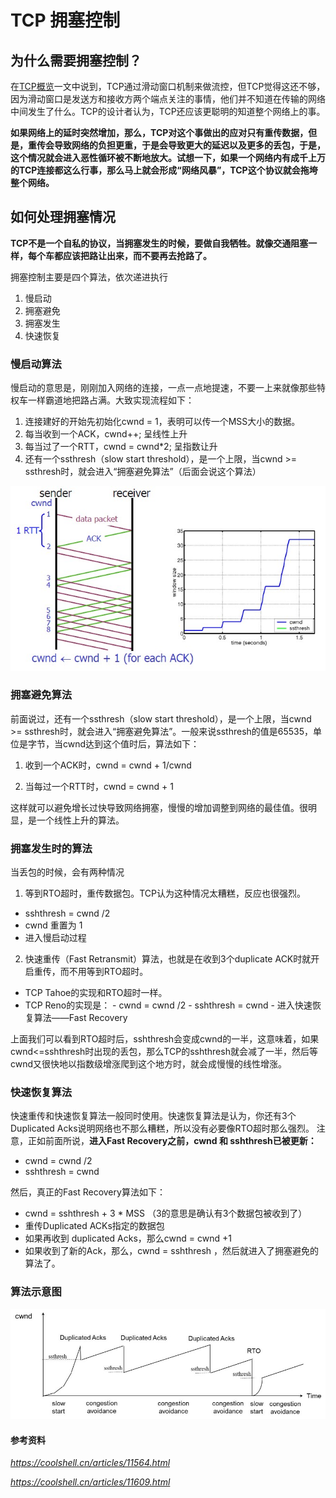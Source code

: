 # TCP 拥塞控制

## 为什么需要拥塞控制？
在[TCP概览](./TCP.md)一文中说到，TCP通过滑动窗口机制来做流控，但TCP觉得这还不够，因为滑动窗口是发送方和接收方两个端点关注的事情，他们并不知道在传输的网络中间发生了什么。TCP的设计者认为，TCP还应该更聪明的知道整个网络上的事。

**如果网络上的延时突然增加，那么，TCP对这个事做出的应对只有重传数据，但是，重传会导致网络的负担更重，于是会导致更大的延迟以及更多的丢包，于是，这个情况就会进入恶性循环被不断地放大。试想一下，如果一个网络内有成千上万的TCP连接都这么行事，那么马上就会形成“网络风暴”，TCP这个协议就会拖垮整个网络。**

## 如何处理拥塞情况
**TCP不是一个自私的协议，当拥塞发生的时候，要做自我牺牲。就像交通阻塞一样，每个车都应该把路让出来，而不要再去抢路了。**

拥塞控制主要是四个算法，依次递进执行
1. 慢启动
2. 拥塞避免
3. 拥塞发生
4. 快速恢复

### 慢启动算法
慢启动的意思是，刚刚加入网络的连接，一点一点地提速，不要一上来就像那些特权车一样霸道地把路占满。大致实现流程如下：
1. 连接建好的开始先初始化cwnd = 1，表明可以传一个MSS大小的数据。
2. 每当收到一个ACK，cwnd++; 呈线性上升
3. 每当过了一个RTT，cwnd = cwnd*2; 呈指数让升
4. 还有一个ssthresh（slow start threshold），是一个上限，当cwnd >= ssthresh时，就会进入“拥塞避免算法”（后面会说这个算法）

![](../../img/tcp.slow_.start_.jpg)

### 拥塞避免算法
前面说过，还有一个ssthresh（slow start threshold），是一个上限，当cwnd >= ssthresh时，就会进入“拥塞避免算法”。一般来说ssthresh的值是65535，单位是字节，当cwnd达到这个值时后，算法如下：

1. 收到一个ACK时，cwnd = cwnd + 1/cwnd

2. 当每过一个RTT时，cwnd = cwnd + 1

这样就可以避免增长过快导致网络拥塞，慢慢的增加调整到网络的最佳值。很明显，是一个线性上升的算法。

### 拥塞发生时的算法

当丢包的时候，会有两种情况

1. 等到RTO超时，重传数据包。TCP认为这种情况太糟糕，反应也很强烈。
- sshthresh =  cwnd /2
- cwnd 重置为 1
- 进入慢启动过程

2. 快速重传（Fast Retransmit）算法，也就是在收到3个duplicate ACK时就开启重传，而不用等到RTO超时。
- TCP Tahoe的实现和RTO超时一样。
- TCP Reno的实现是： 
       - cwnd = cwnd /2
       - sshthresh = cwnd
       - 进入快速恢复算法——Fast Recovery

上面我们可以看到RTO超时后，sshthresh会变成cwnd的一半，这意味着，如果cwnd<=sshthresh时出现的丢包，那么TCP的sshthresh就会减了一半，然后等cwnd又很快地以指数级增涨爬到这个地方时，就会成慢慢的线性增涨。

### 快速恢复算法
快速重传和快速恢复算法一般同时使用。快速恢复算法是认为，你还有3个Duplicated Acks说明网络也不那么糟糕，所以没有必要像RTO超时那么强烈。 注意，正如前面所说，**进入Fast Recovery之前，cwnd 和 sshthresh已被更新：**
- cwnd = cwnd /2
- sshthresh = cwnd

然后，真正的Fast Recovery算法如下：
- cwnd = sshthresh  + 3 * MSS （3的意思是确认有3个数据包被收到了）
- 重传Duplicated ACKs指定的数据包
- 如果再收到 duplicated Acks，那么cwnd = cwnd +1
- 如果收到了新的Ack，那么，cwnd = sshthresh ，然后就进入了拥塞避免的算法了。

### 算法示意图
![](../../img/tcp.fr_-900x315.jpg)

#### 参考资料
*https://coolshell.cn/articles/11564.html*

*https://coolshell.cn/articles/11609.html*